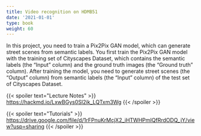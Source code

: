 ```yaml
---
title: Video recognition on HDMB51
date: '2021-01-01'
type: book
weight: 60
---
```


In this project, you need to train a Pix2Pix GAN model, which can generate street scenes from semantic labels. You first 
train the Pix2Pix GAN model with the training set of Cityscapes Dataset, which contains the semantic labels (the “Input” 
column) and the ground truth images (the “Ground truth” column). After training the model, you need to generate street 
scenes (the “Output” column) from semantic labels (the “Input” column) of the test set of Cityscapes Dataset.

{{< spoiler text="Lecture Notes" >}}
	https://hackmd.io/LxwBGys0Sl2ik_LQTxm3Wg
{{< /spoiler >}}

{{< spoiler text="Tutorials" >}}
    https://drive.google.com/file/d/1rFPnuKrMcjX2_iHTWHPmIQfRrdODQ_jY/view?usp=sharing
{{< /spoiler >}}
